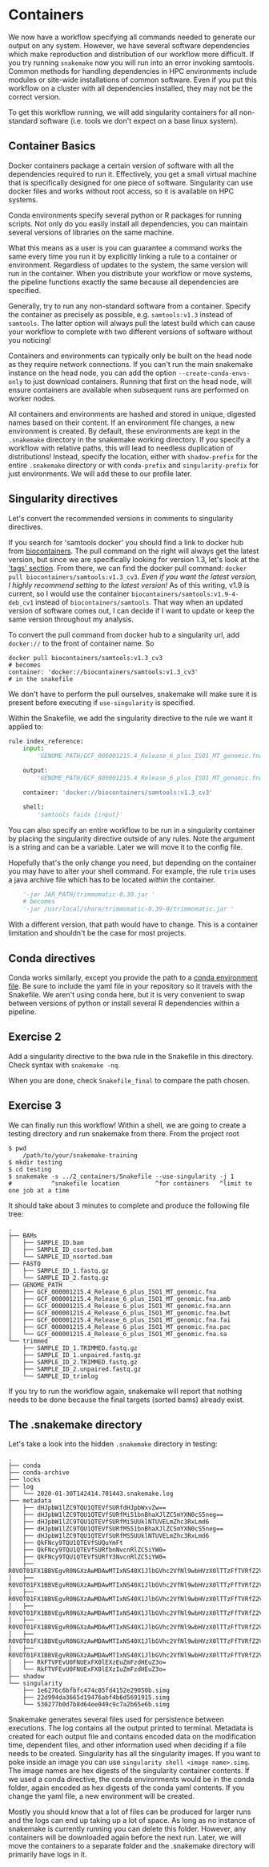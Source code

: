 # Containers
We now have a workflow specifying all commands needed to generate our output
on any system.  However, we have several software dependencies which make
reproduction and distribution of our workflow more difficult.  If you try
running `snakemake` now you will run into an error invoking samtools.
Common methods for handling dependencies in HPC environments include modules
or site-wide installations of common software.  Even if you put this workflow
on a cluster with all dependencies installed, they may not be the correct
version.

To get this workflow running, we will add singularity containers for all
non-standard software (i.e. tools we don't expect on a base linux system).

## Container Basics
Docker containers package a certain version of software with all the
dependencies required to run it.  Effectively, you get a small virtual machine
that is specifically designed for one piece of software.  Singularity can
use docker files and works without root access, so it is available on HPC
systems.

Conda environments specify several python or R packages for running scripts.
Not only do you easily install all dependencies, you can maintain several
versions of libraries on the same machine.

What this means as a user is you can guarantee a command works the same every
time you run it by explicitly linking a rule to a container or environment.
Regardless of updates to the system, the same version will run in the container.
When you distribute your workflow or move systems, the pipeline functions
exactly the same because all dependencies are specified.

Generally, try to run any non-standard software from a container.  Specify the
container as precisely as possible, e.g. `samtools:v1.3` instead of `samtools`.
The latter option will always pull the latest build which can cause your
workflow to complete with two different versions of software without you
noticing!

Containers and environments can typically only be built on the head node as
they require network connections.  If you can't run the main snakemake instance
on the head node, you can add the option `--create-conda-envs-only` to just
download containers. Running that first on the head node, will ensure
containers are available when subsequent runs are performed on worker nodes.

All containers and environments are hashed and stored in unique, digested names
based on their content.  If an environment file changes, a new environment is
created.  By default, these environments are kept in the `.snakemake` directory
in the snakemake working directory.  If you specify a workflow with relative
paths, this will lead to needless duplication of distributions!  Instead,
specify the location, either with `shadow-prefix` for the entire `.snakemake`
directory or with `conda-prefix` and `singularity-prefix` for just environments.
We will add these to our profile later.

## Singularity directives
Let's convert the recommended versions in comments to singularity directives.

If you search for 'samtools docker' you should find a link to docker hub
from [biocontainers](https://hub.docker.com/r/biocontainers/samtools/).
The pull command on the right will always get the latest version, but since
we are specifically looking for version 1.3, let's look at the
['tags' section](https://hub.docker.com/r/biocontainers/samtools/tags).
From there, we can find the docker pull command:
`docker pull biocontainers/samtools:v1.3_cv3`.
*Even if you want the latest version, I highly recommend setting to the latest
version!* As of this writing, v1.9 is current, so I would use the container
`biocontainers/samtools:v1.9-4-deb_cv1` instead of `biocontainers/samtools`. 
That way when an updated version of software comes out, I can decide if I want
to update or keep the same version throughout my analysis.

To convert the pull command from docker hub to a singularity url, add
`docker://` to the front of container name. So
```shell
docker pull biocontainers/samtools:v1.3_cv3
# becomes
container: 'docker://biocontainers/samtools:v1.3_cv3'
# in the snakefile
```
We don't have to perform the pull ourselves, snakemake will make sure it is
present before executing if `use-singularity` is specified.

Within the Snakefile, we add the singularity directive to the rule we want it
applied to:
```python
rule index_reference:
    input:
        'GENOME_PATH/GCF_000001215.4_Release_6_plus_ISO1_MT_genomic.fna'

    output:
        'GENOME_PATH/GCF_000001215.4_Release_6_plus_ISO1_MT_genomic.fna.fai'

    container: 'docker://biocontainers/samtools:v1.3_cv3'

    shell:
        'samtools faidx {input}'
```
You can also specify an entire workflow to be run in a singularity container
by placing the singularity directive outside of any rules.  Note the argument
is a string and can be a variable.  Later we will move it to the config file.

Hopefully that's the only change you need, but depending on the container you
may have to alter your shell command.  For example, the rule `trim` uses a
java archive file which has to be located *within* the container.
```python
    '-jar JAR_PATH/trimmomatic-0.39.jar '
    # becomes
    '-jar /usr/local/share/trimmomatic-0.39-0/trimmomatic.jar '
```
With a different version, that path would have to change.  This is a container
limitation and shouldn't be the case for most projects.

## Conda directives
Conda works similarly, except you provide the path to a
[conda environment file](https://docs.conda.io/projects/conda/en/latest/user-guide/tasks/manage-environments.html#sharing-an-environment).
Be sure to include the yaml file in your repository so it travels with
the Snakefile.  We aren't using conda here, but it is very convenient to
swap between versions of python or install several R dependencies within a
pipeline.

## Exercise 2
Add a singularity directive to the bwa rule in the Snakefile in this directory.
Check syntax with `snakemake -nq`.

When you are done, check `Snakefile_final` to compare the path chosen.

## Exercise 3
We can finally run this workflow!  Within a shell, we are going to create a
testing directory and run snakemake from there.  From the project root
```shell
$ pwd
    /path/to/your/snakemake-training
$ mkdir testing
$ cd testing
$ snakemake -s ../2_containers/Snakefile --use-singularity -j 1
#           ^snakefile location          ^for containers   ^limit to one job at a time
```
It should take about 3 minutes to complete and produce the following file tree:
```
.
├── BAMs
│   ├── SAMPLE_ID.bam
│   ├── SAMPLE_ID_csorted.bam
│   └── SAMPLE_ID_nsorted.bam
├── FASTQ
│   ├── SAMPLE_ID_1.fastq.gz
│   └── SAMPLE_ID_2.fastq.gz
├── GENOME_PATH
│   ├── GCF_000001215.4_Release_6_plus_ISO1_MT_genomic.fna
│   ├── GCF_000001215.4_Release_6_plus_ISO1_MT_genomic.fna.amb
│   ├── GCF_000001215.4_Release_6_plus_ISO1_MT_genomic.fna.ann
│   ├── GCF_000001215.4_Release_6_plus_ISO1_MT_genomic.fna.bwt
│   ├── GCF_000001215.4_Release_6_plus_ISO1_MT_genomic.fna.fai
│   ├── GCF_000001215.4_Release_6_plus_ISO1_MT_genomic.fna.pac
│   └── GCF_000001215.4_Release_6_plus_ISO1_MT_genomic.fna.sa
└── trimmed
    ├── SAMPLE_ID_1.TRIMMED.fastq.gz
    ├── SAMPLE_ID_1.unpaired.fastq.gz
    ├── SAMPLE_ID_2.TRIMMED.fastq.gz
    ├── SAMPLE_ID_2.unpaired.fastq.gz
    └── SAMPLE_ID_trimlog
```

If you try to run the workflow again, snakemake will report that nothing
needs to be done because the final targets (sorted bams) already exist.

## The .snakemake directory
Let's take a look into the hidden `.snakemake` directory in testing:
```
.
├── conda
├── conda-archive
├── locks
├── log
│   └── 2020-01-30T142414.701443.snakemake.log
├── metadata
│   ├── dHJpbW1lZC9TQU1QTEVfSURfdHJpbWxvZw==
│   ├── dHJpbW1lZC9TQU1QTEVfSURfMi51bnBhaXJlZC5mYXN0cS5neg==
│   ├── dHJpbW1lZC9TQU1QTEVfSURfMi5UUklNTUVELmZhc3RxLmd6
│   ├── dHJpbW1lZC9TQU1QTEVfSURfMS51bnBhaXJlZC5mYXN0cS5neg==
│   ├── dHJpbW1lZC9TQU1QTEVfSURfMS5UUklNTUVELmZhc3RxLmd6
│   ├── QkFNcy9TQU1QTEVfSUQuYmFt
│   ├── QkFNcy9TQU1QTEVfSURfbnNvcnRlZC5iYW0=
│   ├── QkFNcy9TQU1QTEVfSURfY3NvcnRlZC5iYW0=
│   ├── R0VOT01FX1BBVEgvR0NGXzAwMDAwMTIxNS40X1JlbGVhc2VfNl9wbHVzX0lTTzFfTVRfZ2Vub21pYy5mbmE=
│   ├── R0VOT01FX1BBVEgvR0NGXzAwMDAwMTIxNS40X1JlbGVhc2VfNl9wbHVzX0lTTzFfTVRfZ2Vub21pYy5mbmEuc2E=
│   ├── R0VOT01FX1BBVEgvR0NGXzAwMDAwMTIxNS40X1JlbGVhc2VfNl9wbHVzX0lTTzFfTVRfZ2Vub21pYy5mbmEucGFj
│   ├── R0VOT01FX1BBVEgvR0NGXzAwMDAwMTIxNS40X1JlbGVhc2VfNl9wbHVzX0lTTzFfTVRfZ2Vub21pYy5mbmEuYnd0
│   ├── R0VOT01FX1BBVEgvR0NGXzAwMDAwMTIxNS40X1JlbGVhc2VfNl9wbHVzX0lTTzFfTVRfZ2Vub21pYy5mbmEuYW1i
│   ├── R0VOT01FX1BBVEgvR0NGXzAwMDAwMTIxNS40X1JlbGVhc2VfNl9wbHVzX0lTTzFfTVRfZ2Vub21pYy5mbmEuYW5u
│   ├── R0VOT01FX1BBVEgvR0NGXzAwMDAwMTIxNS40X1JlbGVhc2VfNl9wbHVzX0lTTzFfTVRfZ2Vub21pYy5mbmEuZmFp
│   ├── RkFTVFEvU0FNUExFX0lEXzEuZmFzdHEuZ3o=
│   └── RkFTVFEvU0FNUExFX0lEXzIuZmFzdHEuZ3o=
├── shadow
└── singularity
    ├── 1e6276c6bfbfc474c05fd4152e29050b.simg
    ├── 22d994da3665d19476abf4b6d5691915.simg
    └── 530277b0d7b8d64ee049c9c7a2b65e6b.simg
```

Snakemake generates several files used for persistence between executions. 
The log contains all the output printed to terminal.  Metadata is created for
each output file and contains encoded data on the modification time, dependent
files, and other information used when deciding if a file needs to be created.
Singularity has all the singularity images.  If you want to poke inside an
image you can use `singularity shell <image name>.simg`.  The image names are
hex digests of the singularity container contents.  If we used a conda
directive, the conda environments would be in the conda folder, again encoded
as hex digests of the conda yaml contents.  If you change the yaml file, a new
environment will be created.

Mostly you should know that a lot of files can be produced for larger runs and
the logs can end up taking up a lot of space.  As long as no instance of
snakemake is currently running you can delete this folder.  However, any
containers will be downloaded again before the next run.  Later, we will move
the containers to a separate folder and the .snakemake directory will primarily
have logs in it.
